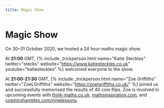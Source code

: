 ```yaml
---
title: Magic Show
---
```


Magic Show
==========

On 30&ndash;31 October 2020, we hosted a 24 hour maths magic show.

At <strong>21:00</strong> GMT, {% include _trickperson.html name="Katie Steckles" twitter="stecks" website="https://www.katiesteckles.co.uk" youtube="katiesteckles" %} welcomed everyone to the show.

At <strong>21:00-21:30</strong> GMT, {% include _trickperson.html name="Zoe Griffiths" twitter="ZoeLGriffiths" website="https://zoelgriffiths.co.uk/" %} joined us and successfully memorised the results of 40 coin flips. Zoe is involved in upcoming events with <a href="http://think-maths.co.uk">think-maths.co.uk</a>, <a href="http://mathsinspiration.com">mathsinspiration.com</a>, and <a href="http://cosmicshambles.com/ninelessons">cosmicshambles.com/ninelessons</a>.
